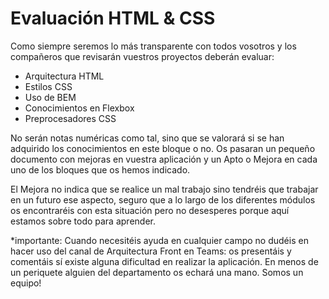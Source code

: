 # Evaluación HTML & CSS

Como siempre seremos lo más transparente con todos vosotros y los compañeros que revisarán vuestros proyectos deberán evaluar:

- Arquitectura HTML
- Estilos CSS
- Uso de BEM
- Conocimientos en Flexbox
- Preprocesadores CSS

No serán notas numéricas como tal, sino que se valorará si se han adquirido los conocimientos en este bloque o no. Os pasaran un pequeño documento con mejoras en vuestra aplicación y un Apto o Mejora en cada uno de los bloques que os hemos indicado.

El Mejora no indica que se realice un mal trabajo sino tendréis que trabajar en un futuro ese aspecto, seguro que a lo largo de los diferentes módulos os encontraréis con esta situación pero no desesperes porque aquí estamos sobre todo para aprender.

*importante: Cuando necesitéis ayuda en cualquier campo no dudéis en hacer uso del canal de Arquitectura Front en Teams: os presentáis y comentáis sí existe alguna dificultad en realizar la aplicación. En menos de un periquete alguien del departamento os echará una mano. Somos un equipo!